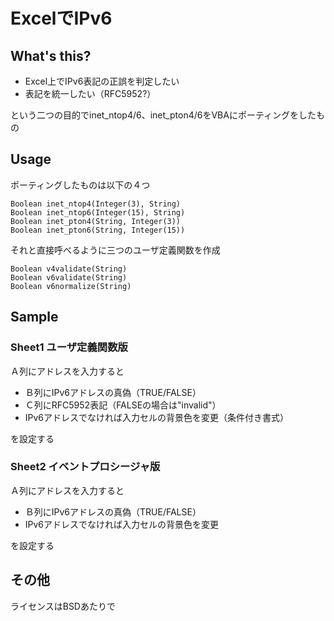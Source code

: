 # ExcelでIPv6


## What's this?

* Excel上でIPv6表記の正誤を判定したい
* 表記を統一したい（RFC5952?）

という二つの目的でinet_ntop4/6、inet_pton4/6をVBAにポーティングをしたもの



## Usage

ポーティングしたものは以下の４つ
  
	Boolean inet_ntop4(Integer(3), String)
	Boolean inet_ntop6(Integer(15), String)
	Boolean inet_pton4(String, Integer(3))
	Boolean inet_pton6(String, Integer(15))


それと直接呼べるように三つのユーザ定義関数を作成

	Boolean v4validate(String)
	Boolean v6validate(String)
	Boolean v6normalize(String)





## Sample

### Sheet1 ユーザ定義関数版


Ａ列にアドレスを入力すると

* Ｂ列にIPv6アドレスの真偽（TRUE/FALSE）
* Ｃ列にRFC5952表記（FALSEの場合は"invalid"）
* IPv6アドレスでなければ入力セルの背景色を変更（条件付き書式）

を設定する



### Sheet2 イベントプロシージャ版

Ａ列にアドレスを入力すると

* Ｂ列にIPv6アドレスの真偽（TRUE/FALSE）
* IPv6アドレスでなければ入力セルの背景色を変更

を設定する



## その他

ライセンスはBSDあたりで

